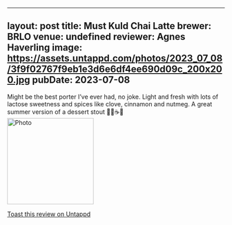 
---
layout: post
title:  Must Kuld Chai Latte
brewer: BRLO
venue: undefined
reviewer: Agnes Haverling
image: https://assets.untappd.com/photos/2023_07_08/3f9f02767f9eb1e3d6e6df4ee690d09c_200x200.jpg
pubDate: 2023-07-08
---

Might be the best porter I’ve ever had, no joke. Light and fresh with lots of lactose sweetness and spices like clove, cinnamon and nutmeg. A great summer version of a dessert stout 🌰🍫☕️🧊
						  <br />
						  <img height="200" width="200" src="https://assets.untappd.com/photos/2023_07_08/3f9f02767f9eb1e3d6e6df4ee690d09c_200x200.jpg" alt="Photo">         
						
[Toast this review on Untappd](https://untappd.com/user/&#45;Spacebacon&#45;/checkin/1292046775)
